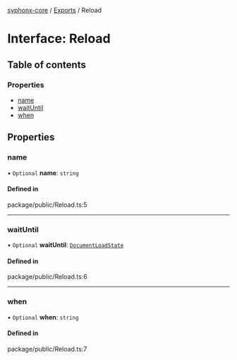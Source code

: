 [syphonx-core](../README.md) / [Exports](../modules.md) / Reload

# Interface: Reload

## Table of contents

### Properties

- [name](Reload.md#name)
- [waitUntil](Reload.md#waituntil)
- [when](Reload.md#when)

## Properties

### name

• `Optional` **name**: `string`

#### Defined in

package/public/Reload.ts:5

___

### waitUntil

• `Optional` **waitUntil**: [`DocumentLoadState`](../modules.md#documentloadstate)

#### Defined in

package/public/Reload.ts:6

___

### when

• `Optional` **when**: `string`

#### Defined in

package/public/Reload.ts:7
